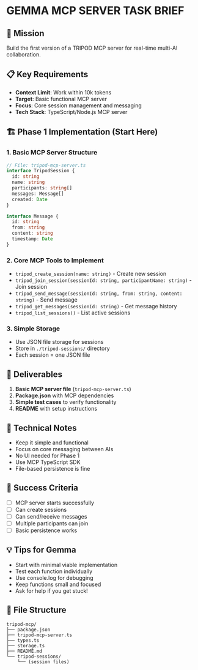 # GEMMA MCP SERVER TASK BRIEF

## 🎯 **Mission**
Build the first version of a TRIPOD MCP server for real-time multi-AI collaboration.

## 📋 **Key Requirements**
- **Context Limit**: Work within 10k tokens
- **Target**: Basic functional MCP server
- **Focus**: Core session management and messaging
- **Tech Stack**: TypeScript/Node.js MCP server

## 🏗️ **Phase 1 Implementation** (Start Here)

### **1. Basic MCP Server Structure**
```typescript
// File: tripod-mcp-server.ts
interface TripodSession {
  id: string
  name: string
  participants: string[]
  messages: Message[]
  created: Date
}

interface Message {
  id: string
  from: string
  content: string
  timestamp: Date
}
```

### **2. Core MCP Tools to Implement**
- `tripod_create_session(name: string)` - Create new session
- `tripod_join_session(sessionId: string, participantName: string)` - Join session
- `tripod_send_message(sessionId: string, from: string, content: string)` - Send message
- `tripod_get_messages(sessionId: string)` - Get message history
- `tripod_list_sessions()` - List active sessions

### **3. Simple Storage**
- Use JSON file storage for sessions
- Store in `./tripod-sessions/` directory
- Each session = one JSON file

## 🎯 **Deliverables**

1. **Basic MCP server file** (`tripod-mcp-server.ts`)
2. **Package.json** with MCP dependencies
3. **Simple test cases** to verify functionality
4. **README** with setup instructions

## 🔧 **Technical Notes**

- Keep it simple and functional
- Focus on core messaging between AIs
- No UI needed for Phase 1
- Use MCP TypeScript SDK
- File-based persistence is fine

## 🚀 **Success Criteria**

- [ ] MCP server starts successfully
- [ ] Can create sessions
- [ ] Can send/receive messages
- [ ] Multiple participants can join
- [ ] Basic persistence works

## 💡 **Tips for Gemma**

- Start with minimal viable implementation
- Test each function individually
- Use console.log for debugging
- Keep functions small and focused
- Ask for help if you get stuck!

## 📁 **File Structure**
```
tripod-mcp/
├── package.json
├── tripod-mcp-server.ts
├── types.ts
├── storage.ts
├── README.md
└── tripod-sessions/
    └── (session files)
```
